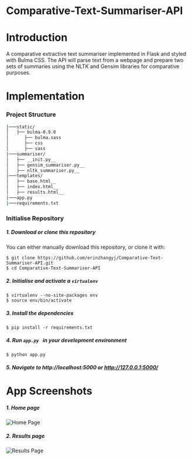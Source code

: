 # Comparative-Text-Summariser-API

# Introduction

A comparative extractive text summariser implemented in Flask and styled with Bulma CSS. The API will parse text from a webpage and prepare two sets of summaries using the NLTK and Gensim libraries for comparative purposes. 

# Implementation
 
 ### Project Structure
 ```bash
|───static/
│   ├── bulma-0.9.0
│      ├── bulma.sass
│      ├── css
│      ├── sass
|───summariser/
│   ├── __init.py__
│   ├── gensim_summariser.py__
│   ├── nltk_summariser.py__
|───templates/
│   ├── base.html__
│   ├── index.html__
│   ├── results.html__
|───app.py
|───requirements.txt
 ```
 ### Initialise Repository
##### 1. Download or clone this repository

You can either manually download this repository, or clone it with: <br>
```
$ git clone https://github.com/erinzhangyj/Comparative-Text-Summariser-API.git
$ cd Comparative-Text-Summariser-API
```

##### 2. Initialise and activate a `virtualenv`
```
$ virtualenv --no-site-packages env
$ source env/bin/activate
```

##### 3. Install the dependencies
```
$ pip install -r requirements.txt
```

##### 4. Run `app.py ` in your development environment
```
$ python app.py
```

##### 5. Navigate to http://localhost:5000 or  http://127.0.0.1:5000/


# App Screenshots
##### 1. Home page

![Home Page](https://i.imgur.com/DHVNcDr.png)

##### 2. Results page
![Results Page](https://i.imgur.com/xvq0aV7.png)


